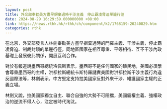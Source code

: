 ```yaml
---
layout: post
title: 外交部奉勸美方盡早摒棄過時干涉主義　停止霸凌脅迫單邊行徑
date: 2024-08-29 16:29:59.000000000 +08:00
link: https://news.rthk.hk/rthk/ch/component/k2/1768159-20240829.htm
categories: rthk
---
```


在北京，外交部發言人林劍奉勸美方盡早摒棄過時的門羅主義、干涉主義，停止霸凌脅迫、制裁封鎖的單邊行徑，同地區國家在相互尊重、平等相待、互不干涉內政基礎上發展彼此關係，開展互利合作。

對於有報道說墨西哥總統洛佩斯表示，墨西哥不是任何國家的殖民地，美國必須學會尊重墨西哥的主權，洪都拉斯總統卡斯特羅譴責美國對洪都拉斯干涉主義行為違反國際法等，林劍表示，中方堅定支持拉美國家反對外來干涉、維護國家主權的正義立場。

林劍又說，拉美國家獨立自主、聯合自強的大勢不可阻擋，美國霸權主義、強權政治的逆流不得人心，注定被時代淘汰。
